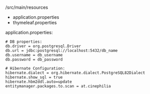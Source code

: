  
/src/main/resources
  - application.properties
  - thymeleaf.properties
  
application.properties:

    # DB properties:
    db.driver = org.postgresql.Driver
    db.url = jdbc:postgresql://localhost:5432/db_name
    db.username = db_username
    db.password = db_password
    
    # Hibernate Configuration:
    hibernate.dialect = org.hibernate.dialect.PostgreSQL82Dialect
    hibernate.show_sql = true
    hibernate.hbm2ddl.auto=update
    entitymanager.packages.to.scan = at.cinephilia
    
